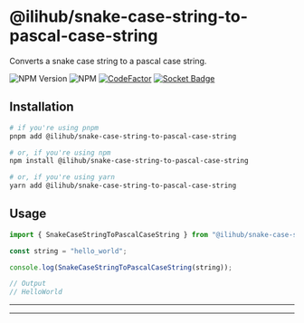 # @ilihub/snake-case-string-to-pascal-case-string

Converts a snake case string to a pascal case string.

![NPM Version](https://img.shields.io/npm/v/%40ilihub%2Fsnake-case-string-to-pascal-case-string?color=33cd56&logo=npm)
![NPM](https://img.shields.io/npm/l/%40ilihub%2Fsnake-case-string-to-pascal-case-string)
[![CodeFactor](https://www.codefactor.io/repository/github/ilihub/npm/badge)](https://www.codefactor.io/repository/github/ilihub/npm)
[![Socket Badge](https://socket.dev/api/badge/npm/package/@ilihub/snake-case-string-to-pascal-case-string)](https://socket.dev/npm/package/@ilihub/snake-case-string-to-pascal-case-string)

## Installation

```bash
# if you're using pnpm
pnpm add @ilihub/snake-case-string-to-pascal-case-string

# or, if you're using npm
npm install @ilihub/snake-case-string-to-pascal-case-string

# or, if you're using yarn
yarn add @ilihub/snake-case-string-to-pascal-case-string
```

## Usage

```javascript
import { SnakeCaseStringToPascalCaseString } from "@ilihub/snake-case-string-to-pascal-case-string";

const string = "hello_world";

console.log(SnakeCaseStringToPascalCaseString(string));

// Output
// HelloWorld
```

---

<!-- sponsors_and_backers_section_start -->

<!-- sponsors_and_backers_section_end -->

---
